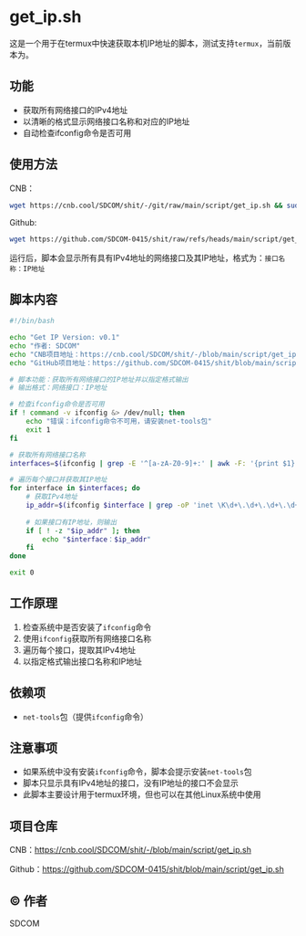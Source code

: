 # get_ip.sh

这是一个用于在termux中快速获取本机IP地址的脚本，测试支持`termux`，当前版本为<Badge type="tip" text="v0.1" />。

## 功能

- 获取所有网络接口的IPv4地址
- 以清晰的格式显示网络接口名称和对应的IP地址
- 自动检查ifconfig命令是否可用

## 使用方法

CNB：
```bash
wget https://cnb.cool/SDCOM/shit/-/git/raw/main/script/get_ip.sh && sudo chmod +x ./get_ip.sh && sudo ./get_ip.sh
```
Github:
```bash
wget https://github.com/SDCOM-0415/shit/raw/refs/heads/main/script/get_ip.sh && sudo chmod +x ./get_ip.sh && sudo ./get_ip.sh
```

运行后，脚本会显示所有具有IPv4地址的网络接口及其IP地址，格式为：`接口名称：IP地址`

## 脚本内容

```bash
#!/bin/bash

echo "Get IP Version: v0.1"
echo "作者: SDCOM"
echo "CNB项目地址：https://cnb.cool/SDCOM/shit/-/blob/main/script/get_ip.sh"
echo "GitHub项目地址：https://github.com/SDCOM-0415/shit/blob/main/script/get_ip.sh"

# 脚本功能：获取所有网络接口的IP地址并以指定格式输出
# 输出格式：网络接口：IP地址

# 检查ifconfig命令是否可用
if ! command -v ifconfig &> /dev/null; then
    echo "错误：ifconfig命令不可用，请安装net-tools包"
    exit 1
fi

# 获取所有网络接口名称
interfaces=$(ifconfig | grep -E '^[a-zA-Z0-9]+:' | awk -F: '{print $1}')

# 遍历每个接口并获取其IP地址
for interface in $interfaces; do
    # 获取IPv4地址
    ip_addr=$(ifconfig $interface | grep -oP 'inet \K\d+\.\d+\.\d+\.\d+')
    
    # 如果接口有IP地址，则输出
    if [ ! -z "$ip_addr" ]; then
        echo "$interface：$ip_addr"
    fi
done

exit 0
```

## 工作原理

1. 检查系统中是否安装了`ifconfig`命令
2. 使用`ifconfig`获取所有网络接口名称
3. 遍历每个接口，提取其IPv4地址
4. 以指定格式输出接口名称和IP地址

## 依赖项

- `net-tools`包（提供`ifconfig`命令）

## 注意事项

- 如果系统中没有安装`ifconfig`命令，脚本会提示安装`net-tools`包
- 脚本只显示具有IPv4地址的接口，没有IP地址的接口不会显示
- 此脚本主要设计用于termux环境，但也可以在其他Linux系统中使用

## 项目仓库
CNB：https://cnb.cool/SDCOM/shit/-/blob/main/script/get_ip.sh

Github：https://github.com/SDCOM-0415/shit/blob/main/script/get_ip.sh

## © 作者
SDCOM